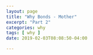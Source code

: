 ```yaml
---
layout: page
title: "Why Bonds - Mother"
excerpt: "Part 2"
categories: why
tags: [ why ]
date: 2019-02-03T08:08:50-04:00

---
```

